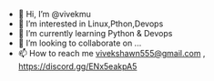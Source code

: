 - 👋 Hi, I’m @vivekmu
- 👀 I’m interested in Linux,Pthon,Devops
- 🌱 I’m currently learning Python & Devops
- 💞️ I’m looking to collaborate on ...
- 📫 How to reach me vivekshawn555@gmail.com , https://discord.gg/ENx5eakpA5

<!---
vivekmu is a ✨ special ✨ repository because its `README.md` (this file) appears on your GitHub profile.
You can click the Preview link to take a look at your changes.
--->
